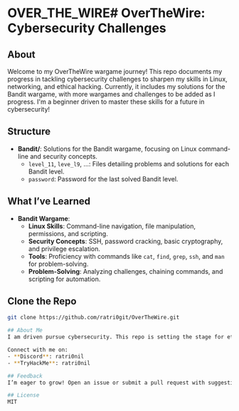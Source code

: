 # OVER_THE_WIRE# OverTheWire: Cybersecurity Challenges

## About
Welcome to my OverTheWire wargame journey! This repo documents my progress in tackling cybersecurity challenges to sharpen my skills in Linux, networking, and ethical hacking. Currently, it includes my solutions for the Bandit wargame, with more wargames and challenges to be added as I progress. I'm a beginner driven to master these skills for a future in cybersecurity!

## Structure
- **Bandit/**: Solutions for the Bandit wargame, focusing on Linux command-line and security concepts.
  - `level_11`, `leve_l9`, ...: Files detailing problems and solutions for each Bandit level.
  - `password`: Password for the last solved Bandit level.

## What I’ve Learned
- **Bandit Wargame**:
  - **Linux Skills**: Command-line navigation, file manipulation, permissions, and scripting.
  - **Security Concepts**: SSH, password cracking, basic cryptography, and privilege escalation.
  - **Tools**: Proficiency with commands like `cat`, `find`, `grep`, `ssh`, and `man` for problem-solving.
  - **Problem-Solving**: Analyzing challenges, chaining commands, and scripting for automation.

## Clone the Repo
```bash
git clone https://github.com/ratri0git/OverTheWire.git

## About Me
I am driven pursue cybersecurity. This repo is setting the stage for ethical hacking and system security.

Connect with me on:
- **Discord**: ratri0nil
- **TryHackMe**: ratri0nil

## Feedback
I’m eager to grow! Open an issue or submit a pull request with suggestions.

## License
MIT
